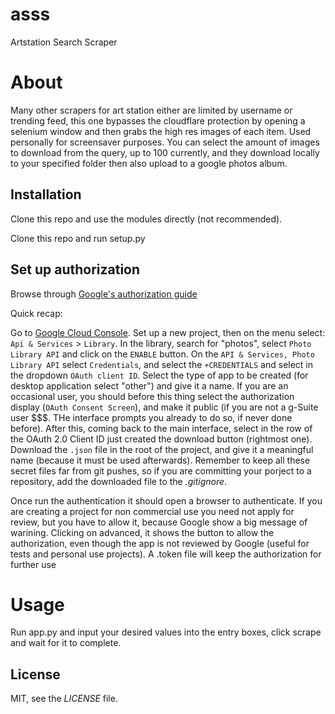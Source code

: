 # asss
Artstation Search Scraper

# About
Many other scrapers for art station either are limited by username or trending feed, this one bypasses the cloudflare protection by opening a selenium window and then grabs the high res images of each item. Used personally for screensaver purposes. You can select the amount of images to download from the query, up to 100 currently, and they download locally to your specified folder then also upload to a google photos album.

## Installation

Clone this repo and use the modules directly (not recommended).

Clone this repo and run setup.py

## Set up authorization

Browse through [Google's authorization guide](https://developers.google.com/photos/library/guides/get-started#configure-app)

Quick recap:

Go to [Google Cloud Console](https://console.cloud.google.com).
Set up a new project, then on the menu select: `Api & Services` > `Library`.
In the library, search for "photos", select `Photo Library API` and click on the `ENABLE` button.
On the `API & Services, Photo Library API` select `Credentials`, and select the `+CREDENTIALS` and select in the dropdown `OAuth client ID`. Select the type of app to be created (for desktop application select "other") and give it a name. If you are an occasional user, you should before this thing select the authorization display (`OAuth Consent Screen`), and make it public (if you are not a g-Suite user \$\$\$. THe interface prompts you already to do so, if never done before).
After this, coming back to the main interface, select in the row of the OAuth 2.0 Client ID just created the download button (rightmost one). Download the `.json` file in the root of the project, and give it a meaningful name (because it must be used afterwards). Remember to keep all these secret files far from git pushes, so if you are committing your porject to a repository, add the downloaded file to the _.gitignore_.

Once run the authentication it should open a browser to authenticate.
If you are creating a project for non commercial use you need not apply for review, but you have to allow it, because Google show a big message of warining. Clicking on advanced, it shows the button to allow the authorization, even though the app is not reviewed by Google (useful for tests and personal use projects). A .token file will keep the authorization for further use

# Usage
Run app.py and input your desired values into the entry boxes, click scrape and wait for it to complete.

## License

MIT, see the _LICENSE_ file.
